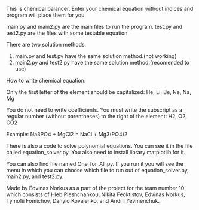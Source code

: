 This is chemical balancer. Enter your chemical equation without indices and program will place them for you.

main.py and main2.py are the main files to run the program.
test.py and test2.py are the files with some testable equation.

There are two solution methods.
1. main.py and test.py have the same solution method.(not working)
2. main2.py and test2.py have the same solution method.(recomended to use)


How to write chemical equation:

Only the first letter of the element should be capitalized:
He, Li, Be, Ne, Na, Mg

You do not need to write coefficients.
You must write the subscript as a regular number (without parentheses) to the right of the element:
H2, O2, CO2

Example:
Na3PO4 + MgCl2 = NaCl + Mg3(PO4)2


There is also a code to solve polynomial equations. You can see it in the file called equation_solver.py. You also need to install library matplotlib for it.

You can also find file named One_for_All.py. If you run it you will see the menu in which you can choose which file to run out of equation_solver.py, main2.py, and test2.py.


Made by Edvinas Norkus as a part of the project for the team number 10 which consists of Hleb Pleshchankou, Nikita Feoktistov, Edvinas Norkus, Tymofii Fomichov, Danylo Kovalenko, and Andrii Yevmenchuk.
